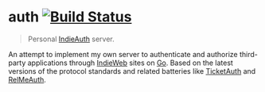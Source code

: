 # auth [![Build Status](https://drone.toby3d.me/api/badges/toby3d/auth/status.svg)](https://drone.toby3d.me/toby3d/auth)

> Personal [IndieAuth](https://indieauth.net/source/) server.

An attempt to implement my own server to authenticate and authorize third-party applications through [IndieWeb](https://indieweb.org/) sites on [Go](https://go.dev/). Based on the latest versions of the protocol standards and related batteries like [TicketAuth](https://indieweb.org/IndieAuth_Ticket_Auth) and [RelMeAuth](https://microformats.org/wiki/RelMeAuth).

